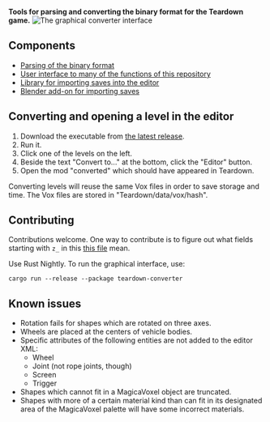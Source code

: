**Tools for parsing and converting the binary format for the Teardown game.**
![The graphical converter interface](https://user-images.githubusercontent.com/7348146/112862805-710c2100-90b6-11eb-8b4f-26c28c606711.png)

## Components
* [Parsing of the binary format](bin-format)
* [User interface to many of the functions of this repository](user-interface)
* [Library for importing saves into the editor](editor-format)
* [Blender add-on for importing saves](blender)

## Converting and opening a level in the editor
1. Download the executable from [the latest release](https://github.com/metarmask/teardown/releases/latest).
2. Run it.
3. Click one of the levels on the left.
4. Beside the text "Convert to..." at the bottom, click the "Editor" button.
6. Open the mod "converted" which should have appeared in Teardown.

Converting levels will reuse the same Vox files in order to save storage and time. The Vox files are stored in "Teardown/data/vox/hash".

## Contributing
Contributions welcome. One way to contribute is to figure out what fields starting with `z_` in this [this file](bin-format/src/format.rs) mean.

Use Rust Nightly. To run the graphical interface, use:

    cargo run --release --package teardown-converter

## Known issues
* Rotation fails for shapes which are rotated on three axes.
* Wheels are placed at the centers of vehicle bodies.
* Specific attributes of the following entities are not added to the editor XML:
  * Wheel
  * Joint (not rope joints, though)
  * Screen
  * Trigger
* Shapes which cannot fit in a MagicaVoxel object are truncated.
* Shapes with more of a certain material kind than can fit in its designated area of the MagicaVoxel palette will have some incorrect materials.
